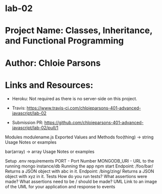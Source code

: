 # lab-02

# Project Name: Classes, Inheritance, and Functional Programming

# Author: Chloie Parsons

# Links and Resources:
* Heroku: Not required as there is no server-side on this project.

* Travis: https://www.travis-ci.com/chloieparsons-401-advanced-javascript/lab-02

* Submission PR: https://github.com/chloieparsons-401-advanced-javascript/lab-02/pull/1



Modules
modulename.js
Exported Values and Methods
foo(thing) -> string
Usage Notes or examples

bar(array) -> array
Usage Notes or examples

Setup
.env requirements
PORT - Port Number
MONGODB_URI - URL to the running mongo instance/db
Running the app
npm start
Endpoint: /foo/bar/
Returns a JSON object with abc in it.
Endpoint: /bing/zing/
Returns a JSON object with xyz in it.
Tests
How do you run tests?
What assertions were made?
What assertions need to be / should be made?
UML
Link to an image of the UML for your application and response to events